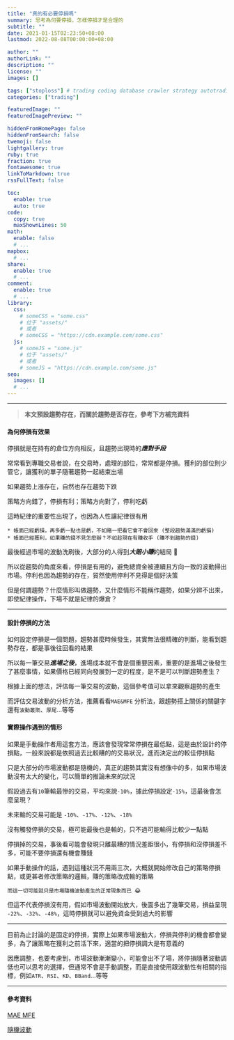 ```yaml
---
title: "真的有必要停損嗎"
summary: 思考為何要停損，怎樣停損才是合理的
subtitle: ""
date: 2021-01-15T02:23:50+08:00
lastmod: 2022-08-08T00:00:00+08:00

author: ""
authorLink: ""
description: ""
license: ""
images: []

tags: ["stoploss"] # trading coding database crawler strategy autotrading
categories: ["trading"]

featuredImage: ""
featuredImagePreview: ""

hiddenFromHomePage: false
hiddenFromSearch: false
twemoji: false
lightgallery: true
ruby: true
fraction: true
fontawesome: true
linkToMarkdown: true
rssFullText: false

toc:
  enable: true
  auto: true
code:
  copy: true
  maxShownLines: 50
math:
  enable: false
  # ...
mapbox:
  # ...
share:
  enable: true
  # ...
comment:
  enable: true
  # ...
library:
  css:
    # someCSS = "some.css"
    # 位于 "assets/"
    # 或者
    # someCSS = "https://cdn.example.com/some.css"
  js:
    # someJS = "some.js"
    # 位于 "assets/"
    # 或者
    # someJS = "https://cdn.example.com/some.js"
seo:
  images: []
  # ...
---
```

---

> **本文預設趨勢存在，而關於趨勢是否存在，參考下方補充資料**

#### 為何停損有效果
停損就是在持有的倉位方向相反，且趨勢出現時的***應對手段***

常常看到專職交易者說，在交易時，處理的部位，常常都是停損。獲利的部位則少管它，讓獲利的單子隨著趨勢一起結束出場

如果趨勢上漲存在，自然也存在趨勢下跌

策略方向錯了，停損有利；策略方向對了，停利吃虧

這時紀律的重要性出現了，也因為人性讓紀律很有用

    * 帳面已經虧損，再多虧一點也是虧，不如賭一把看它會不會回來 (整段趨勢滿滿的虧損)
    * 帳面已經獲利，如果賺的錢不見怎麼辦？不如趁現在有賺收手 (賺不到趨勢的錢)

最後經過市場的波動洗刷後，大部分的人得到***大賠小賺***的結局 💸

所以從趨勢的角度來看，停損是有用的，避免總資金被連續且方向一致的波動掃出市場。停利也因為趨勢的存在，貿然使用停利不見得是個好決策

但是何謂趨勢？什麼情形叫做趨勢，又什麼情形不能稱作趨勢，如果分辨不出來，即使紀律操作，下場不就是紀律的爆倉？

---
#### 設計停損的方法
如何設定停損是一個問題，趨勢甚麼時候發生，其實無法很精確的判斷，能看到趨勢存在，都是事後往回看的結果

所以每一筆交易***進場之後***，進場成本就不會是個重要因素，重要的是進場之後發生了甚麼事情，如果價格已經同向發展到一定的程度，是不是可以判斷趨勢產生？

根據上面的想法，評估每一筆交易的波動，這個參考值可以拿來觀察趨勢的產生

而評估交易波動的分析方法，推薦看看`MAE&MFE` 分析法，跟趨勢搭上關係的關鍵字還有`波動叢聚`、`厚尾`...等等


#### 實際操作遇到的情形
如果是手動操作者用這套方法，應該會發現常常停損在最低點，這是由於設計的停損點，一般來說都是依照過去比較糟的的交易狀況，進而決定出的較佳停損點

只是大部分的市場波動都是隨機的，真正的趨勢其實沒有想像中的多，如果市場波動沒有太大的變化，可以簡單的推論未來的狀況

假設過去有`10`筆輸最慘的交易，平均來說`-10%`，據此停損設定`-15%`，這最後會怎麼呈現？

未來輸的交易可能是 `-10%`、`-17%`、`-12%`、`-18%`

沒有觸發停損的交易，極可能最後也是輸的，只不過可能輸得比較少一點點

停損掉的交易，事後看可能會發現只離最糟的情況差距很小，有停損和沒停損差不多，可能不要停損還有機會賺錢

如果手動操作的話，遇到這種狀況不用兩三次，大概就開始修改自己的策略停損點，或更甚者修改策略的邏輯，賺的策略改成輸的策略

    而這一切可能就只是市場隨機波動產生的正常現象而已 😂

但這不代表停損沒有用，假如市場波動開始放大，後面多出了幾筆交易，損益呈現 `-22%`、`-32%`、`-48%`，這時停損就可以避免資金受到過大的影響

---
目前為止討論的是固定的停損，實際上如果市場波動大，停損與停利的機會都會變多，為了讓策略在獲利之前活下來，適當的把停損調大是有意義的

因應調整，也要考慮到，市場波動漸漸變小，可能會出不了場，將停損隨著波動調低也可以思考的選擇，但通常不會是手動調整，而是直接使用跟波動性有相關的指標，例如`ATR`、`RSI`、`KD`、`BBand`...等等

---
#### 參考資料
[MAE MFE](https://www.youtube.com/playlist?list=PLzXn-LCCq3wr2QbmFdiD7qrko8AcwZ-zW)

[隨機波動](https://www.youtube.com/playlist?list=PLzXn-LCCq3woqDBYXroqzgssAAquvKpzA)

